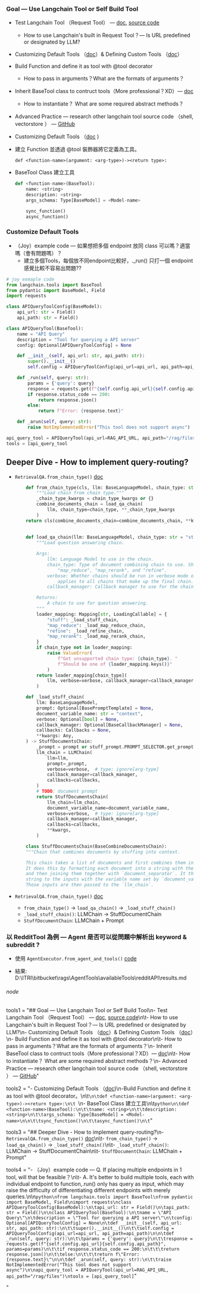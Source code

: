 ### Goal —  Use Langchain Tool or Self Build Tool  
- Test Langchain Tool （Request Tool） — [doc](https://python.langchain.com/v0.1/docs/integrations/tools/requests/), [source code](https://github.com/langchain-ai/langchain/blob/master/libs/community/langchain_community/tools/requests/tool.py)
    - How to use Langchain's built in Request Tool？— Is URL predefined or designated by LLM?
- Customizing Default Tools （[doc](https://python.langchain.com/v0.1/docs/modules/tools/#customizing-default-tools)）& Defining Custom Tools （[doc](https://python.langchain.com/v0.1/docs/modules/tools/custom_tools/)）
- Build Function and define it as tool with @tool decorator
    - How to pass in arguments？What are the formats of arguments？
- Inherit BaseTool class to contruct tools（More professional？XD）— [doc](https://python.langchain.com/v0.1/docs/modules/tools/custom_tools/)
    - How to instantiate？ What are some required abstract methods？
- Advanced Practice — research other langchain tool source code （shell, vectorstore ） — [GitHub](https://github.com/langchain-ai/langchain/tree/master/libs/community/langchain_community/tools)





- Customizing Default Tools （[doc](https://python.langchain.com/v0.1/docs/modules/tools/) )
- 建立 Function 並透過 @tool 裝飾器將它定義為工具。
    ```
    def <function-name>(argument: <arg-type>)-><return type>:

    ```
- BaseTool Class 建立工具
    ```python
    def <function-name>(BaseTool):
        name: <string>
        description: <string>
        args_schema: Type[BaseModel] = <Model-name>

        sync_function()
        async_function()
    ```

    
### Customize Default Tools

- （Joy）example code — 如果想把多個 endpoint 放同 class 可以嗎？適當嗎（會有問題嗎）？
    - 建立多個Tools，每個放不同endpoint比較好，._run() 只打一個 endpoint 感覺比較不容易出問題??

```python
# joy exmaple code
from langchain.tools import BaseTool
from pydantic import BaseModel, Field
import requests

class APIQueryToolConfig(BaseModel):
    api_url: str = Field()
    api_path: str = Field()

class APIQueryTool(BaseTool):
    name = "API Query"
    description = "Tool for querying a API server"
    config: Optional[APIQueryToolConfig] = None

    def __init__(self, api_url: str, api_path: str):
        super().__init__()
        self.config = APIQueryToolConfig(api_url=api_url, api_path=api_path)

    def _run(self, query: str):
        params = {'query': query}
        response = requests.get(f"{self.config.api_url}{self.config.api_path}", params=params)
        if response.status_code == 200:
            return response.json()
        else:
            return f"Error: {response.text}"

    def _arun(self, query: str):
        raise NotImplementedError("This tool does not support async")

api_query_tool = APIQueryTool(api_url=RAG_API_URL, api_path="/rag/files")
tools = [api_query_tool
```


## Deeper Dive - How to implement query-routing?
- `RetrievalQA.from_chain_type()` [doc](https://api.python.langchain.com/en/latest/_modules/langchain/chains/retrieval_qa/base.html#RetrievalQA)
    ```python
        def from_chain_type(cls, llm: BaseLanguageModel, chain_type: str = "stuff", chain_type_kwargs: Optional[dict] = None, **kwargs: Any) -> BaseRetrievalQA:
            """Load chain from chain type."""
            _chain_type_kwargs = chain_type_kwargs or {}
            combine_documents_chain = load_qa_chain(
                llm, chain_type=chain_type, **_chain_type_kwargs
            )
        return cls(combine_documents_chain=combine_documents_chain, **kwargs)
        
        
        def load_qa_chain(llm: BaseLanguageModel, chain_type: str = "stuff", verbose: Optional[bool] = None, callback_manager: Optional[BaseCallbackManager] = None, **kwargs: Any,) -> BaseCombineDocumentsChain:
            """Load question answering chain.

            Args:
                llm: Language Model to use in the chain.
                chain_type: Type of document combining chain to use. Should be one of "stuff",
                    "map_reduce", "map_rerank", and "refine".
                verbose: Whether chains should be run in verbose mode or not. Note that this
                    applies to all chains that make up the final chain.
                callback_manager: Callback manager to use for the chain.

            Returns:
                A chain to use for question answering.
            """
            loader_mapping: Mapping[str, LoadingCallable] = {
                "stuff": _load_stuff_chain,
                "map_reduce": _load_map_reduce_chain,
                "refine": _load_refine_chain,
                "map_rerank": _load_map_rerank_chain,
            }
            if chain_type not in loader_mapping:
                raise ValueError(
                    f"Got unsupported chain type: {chain_type}. "
                    f"Should be one of {loader_mapping.keys()}"
                )
            return loader_mapping[chain_type](
                llm, verbose=verbose, callback_manager=callback_manager, **kwargs
            )

        def _load_stuff_chain(
            llm: BaseLanguageModel,
            prompt: Optional[BasePromptTemplate] = None,
            document_variable_name: str = "context",
            verbose: Optional[bool] = None,
            callback_manager: Optional[BaseCallbackManager] = None,
            callbacks: Callbacks = None,
            **kwargs: Any,
        ) -> StuffDocumentsChain:
            _prompt = prompt or stuff_prompt.PROMPT_SELECTOR.get_prompt(llm)
            llm_chain = LLMChain(
                llm=llm,
                prompt=_prompt,
                verbose=verbose,  # type: ignore[arg-type]
                callback_manager=callback_manager,
                callbacks=callbacks,
            )
            # TODO: document prompt
            return StuffDocumentsChain(
                llm_chain=llm_chain,
                document_variable_name=document_variable_name,
                verbose=verbose,  # type: ignore[arg-type]
                callback_manager=callback_manager,
                callbacks=callbacks,
                **kwargs,
            )

        class StuffDocumentsChain(BaseCombineDocumentsChain):
        """Chain that combines documents by stuffing into context.

        This chain takes a list of documents and first combines them into a single string.
        It does this by formatting each document into a string with the `document_prompt`
        and then joining them together with `document_separator`. It then adds that new
        string to the inputs with the variable name set by `document_variable_name`.
        Those inputs are then passed to the `llm_chain`.

    ```

- `RetrievalQA.from_chain_type()` [doc](https://api.python.langchain.com/en/latest/_modules/langchain/chains/retrieval_qa/base.html#RetrievalQA)
    - `from_chain_type()` -> `load_qa_chain()` -> `_load_stuff_chain()`
    - `_load_stuff_chain()`: LLMChain -> StuffDocumentChain
    - `StuffDocumentChain`: LLMChain + Prompt


### 以 RedditTool 為例 — Agent 是否可以從問題中解析出 keyword & subreddit ?
- 使用 `AgentExecutor.from_agent_and_tools()` [code](D:\ITRI\bitbucket\rags\AgentTools\availableTools\redditAPI\smartReddit.py)

- 結果: D:\ITRI\bitbucket\rags\AgentTools\availableTools\redditAPI\results.md



###### node

tools1 = "## Goal —  Use Langchain Tool or Self Build Tool\n- Test Langchain Tool （Request Tool） — [doc](https://python.langchain.com/v0.1/docs/integrations/tools/requests/), [source code](https://github.com/langchain-ai/langchain/blob/master/libs/community/langchain_community/tools/requests/tool.py)\n\t- How to use Langchain's built in Request Tool？— Is URL predefined or designated by LLM?\n- Customizing Default Tools （[doc](https://python.langchain.com/v0.1/docs/modules/tools/#customizing-default-tools)）& Defining Custom Tools （[doc](https://python.langchain.com/v0.1/docs/modules/tools/custom_tools/)）\n- Build Function and define it as tool with @tool decorator\n\t- How to pass in arguments？What are the formats of arguments？\n- Inherit BaseTool class to contruct tools（More professional？XD）— [doc](https://python.langchain.com/v0.1/docs/modules/tools/custom_tools/)\n\t- How to instantiate？ What are some required abstract methods？\n- Advanced Practice — research other langchain tool source code （shell, vectorstore ） — [GitHub](https://github.com/langchain-ai/langchain/tree/master/libs/community/langchain_community/tools)"


tools2 = "- Customizing Default Tools （[doc](https://python.langchain.com/v0.1/docs/modules/tools/))\n-Build Function and define it as tool with @tool decorator。\n\t```\n\tdef <function-name>(argument: <arg-type>)-><return type>:\n\t ```\n- BaseTool Class 建立工具\n\t```python\n\tdef <function-name>(BaseTool):\n\t\tname: <string>\n\t\tdescription: <string>\n\t\targs_schema: Type[BaseModel] = <Model-name>\n\n\t\tsync_function()\n\t\tasync_function()\n\t```"


tools3 = "## Deeper Dive - How to implement query-routing?\n- `RetrievalQA.from_chain_type()` [doc](https://api.python.langchain.com/en/latest/_modules/langchain/chains/retrieval_qa/base.html#RetrievalQA)\n\t- `from_chain_type()` -> `load_qa_chain()` -> `_load_stuff_chain()`\n\t- `_load_stuff_chain()`: LLMChain -> StuffDocumentChain\n\t- `StuffDocumentChain`: LLMChain + Prompt"


tools4 = "- （Joy）example code — Q. If placing multiple endpoints in 1 tool, will that be feasible？\n\t- A. It's better to build multiple tools, each with individual endpoint to function,.run() only has query as input, which may raise the difficulty of differentiating different endpoints with merely queries.\n\n```python\nfrom langchain.tools import BaseTool\nfrom pydantic import BaseModel, Field\nimport requests\nclass APIQueryToolConfig(BaseModel):\n\tapi_url: str = Field()\n\tapi_path: str = Field()\n\nclass APIQueryTool(BaseTool):\n\tname = \"API Query\"\n\tdescription = \"Tool for querying a API server\"\n\tconfig: Optional[APIQueryToolConfig] = None\n\tdef __init__(self, api_url: str, api_path: str):\n\t\tsuper().__init__()\n\t\tself.config = APIQueryToolConfig(api_url=api_url, api_path=api_path)\n\n\tdef _run(self, query: str):\n\t\tparams = {'query': query}\n\t\tresponse = requests.get(f"{self.config.api_url}{self.config.api_path}", params=params)\n\t\tif response.status_code == 200:\n\t\t\treturn response.json()\n\t\telse:\n\t\t\treturn f\"Error: {response.text}\"\n\n\tdef _arun(self, query: str):\n\t\traise NotImplementedError("This tool does not support async")\n\napi_query_tool = APIQueryTool(api_url=RAG_API_URL, api_path="/rag/files")\ntools = [api_query_tool]```"

"